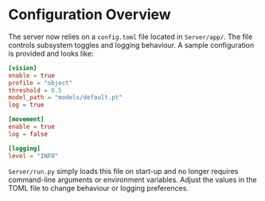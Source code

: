 # Configuration Overview

The server now relies on a `config.toml` file located in `Server/app/`. The
file controls subsystem toggles and logging behaviour. A sample configuration
is provided and looks like:

```toml
[vision]
enable = true
profile = "object"
threshold = 0.5
model_path = "models/default.pt"
log = true

[movement]
enable = true
log = false

[logging]
level = "INFO"
```

`Server/run.py` simply loads this file on start-up and no longer requires
command-line arguments or environment variables. Adjust the values in the TOML
file to change behaviour or logging preferences.
